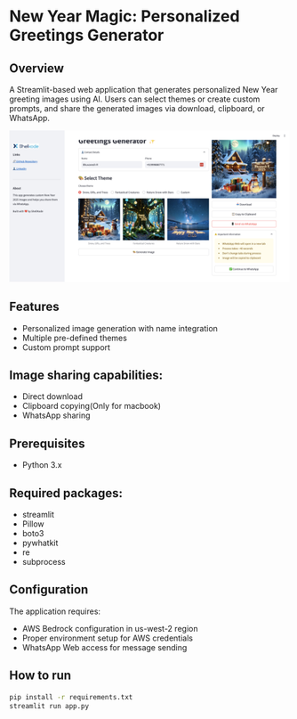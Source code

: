 # New Year Magic: Personalized Greetings Generator

## Overview
A Streamlit-based web application that generates personalized New Year greeting images using AI. Users can select themes or create custom prompts, and share the generated images via download, clipboard, or WhatsApp.


![Screenshot](screenshot.png)

## Features
 - Personalized image generation with name integration
 - Multiple pre-defined themes
 - Custom prompt support
 
## Image sharing capabilities:
 - Direct download
 - Clipboard copying(Only for macbook)
 - WhatsApp sharing

## Prerequisites
 - Python 3.x

## Required packages:
 - streamlit
 - Pillow
 - boto3
 - pywhatkit
 - re 
 - subprocess

## Configuration
The application requires:
 - AWS Bedrock configuration in us-west-2 region
 - Proper environment setup for AWS credentials
 - WhatsApp Web access for message sending

## How to run
```sh
pip install -r requirements.txt
streamlit run app.py
```
